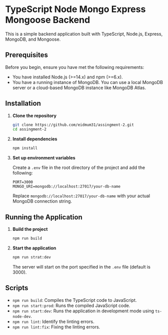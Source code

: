 # TypeScript Node Mongo Express Mongoose Backend

This is a simple backend application built with TypeScript, Node.js, Express, MongoDB, and Mongoose.

## Prerequisites

Before you begin, ensure you have met the following requirements:

- You have installed Node.js (>=14.x) and npm (>=6.x).
- You have a running instance of MongoDB. You can use a local MongoDB server or a cloud-based MongoDB instance like MongoDB Atlas.

## Installation

1. **Clone the repository**

   ```sh
   git clone https://github.com/eidmum31/assingment-2.git
   cd assingment-2
   ```

2. **Install dependencies**

   ```sh
   npm install
   ```

3. **Set up environment variables**

   Create a `.env` file in the root directory of the project and add the following:

   ```env
   PORT=3000
   MONGO_URI=mongodb://localhost:27017/your-db-name
   ```

   Replace `mongodb://localhost:27017/your-db-name` with your actual MongoDB connection string.

## Running the Application

1. **Build the project**

   ```sh
   npm run build
   ```

2. **Start the application**

   ```sh
   npm run strat:dev
   ```

   The server will start on the port specified in the `.env` file (default is 3000).

## Scripts

- `npm run build`: Compiles the TypeScript code to JavaScript.
- `npm run start:prod`: Runs the compiled JavaScript code.
- `npm run start:dev`: Runs the application in development mode using `ts-node-dev`.
- `npm run lint`: Identify the linting errors.
- `npm run lint:fix`: Fixing the linting errors.
